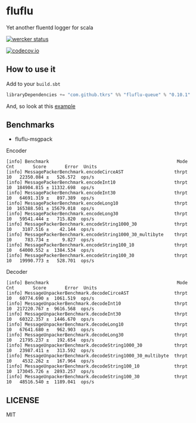 # fluflu
Yet another fluentd logger for scala

[![wercker status](https://app.wercker.com/status/d754e7976e64af6e1065568b43b27ac7/m "wercker status")](https://app.wercker.com/project/bykey/d754e7976e64af6e1065568b43b27ac7)

[![codecov.io](http://codecov.io/github/tkrs/fluflu/coverage.svg?branch=master)](http://codecov.io/github/tkrs/fluflu?branch=master)

## How to use it

Add to your `build.sbt`

```scala
libraryDependencies += "com.github.tkrs" %% "fluflu-queue" % "0.10.1"
```

And, so look at this [example](https://github.com/tkrs/fluflu/tree/master/examples/src/main/scala)

## Benchmarks

- fluflu-msgpack

Encoder

```
[info] Benchmark                                                Mode  Cnt       Score       Error  Units
[info] MessagePackerBenchmark.encodeCirceAST                   thrpt   10   22350.084 ±   526.572  ops/s
[info] MessagePackerBenchmark.encodeInt10                      thrpt   10  184904.815 ± 11332.698  ops/s
[info] MessagePackerBenchmark.encodeInt30                      thrpt   10   64691.319 ±   897.389  ops/s
[info] MessagePackerBenchmark.encodeLong10                     thrpt   10  165388.501 ± 15679.018  ops/s
[info] MessagePackerBenchmark.encodeLong30                     thrpt   10   59541.444 ±   715.820  ops/s
[info] MessagePackerBenchmark.encodeString1000_30              thrpt   10    3107.516 ±    42.144  ops/s
[info] MessagePackerBenchmark.encodeString1000_30_multibyte    thrpt   10     783.734 ±     9.827  ops/s
[info] MessagePackerBenchmark.encodeString100_10               thrpt   10   64000.552 ±  1384.534  ops/s
[info] MessagePackerBenchmark.encodeString100_30               thrpt   10   19990.773 ±   528.701  ops/s
```

Decoder

```
[info] Benchmark                                                Mode  Cnt       Score       Error  Units
[info] MessageUnpackerBenchmark.decodeCirceAST                 thrpt   10   60774.690 ±  1061.519  ops/s
[info] MessageUnpackerBenchmark.decodeInt10                    thrpt   10  217220.767 ±  9616.568  ops/s
[info] MessageUnpackerBenchmark.decodeInt30                    thrpt   10   60322.357 ±  1446.670  ops/s
[info] MessageUnpackerBenchmark.decodeLong10                   thrpt   10   67641.680 ±   962.903  ops/s
[info] MessageUnpackerBenchmark.decodeLong30                   thrpt   10   21795.237 ±   192.654  ops/s
[info] MessageUnpackerBenchmark.decodeString1000_30            thrpt   10   23987.411 ±   313.592  ops/s
[info] MessageUnpackerBenchmark.decodeString1000_30_multibyte  thrpt   10    4532.262 ±   167.964  ops/s
[info] MessageUnpackerBenchmark.decodeString100_10             thrpt   10  173045.726 ±  2893.257  ops/s
[info] MessageUnpackerBenchmark.decodeString100_30             thrpt   10   48516.540 ±  1189.041  ops/s
```

## LICENSE

MIT
